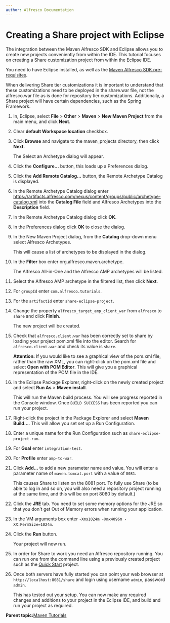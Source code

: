 ```yaml
---
author: Alfresco Documentation
---
```


# Creating a Share project with Eclipse

The integration between the Maven Alfresco SDK and Eclipse allows you to create new projects conveniently from within the IDE. This tutorial focuses on creating a Share customization project from within the Eclipse IDE.

You need to have Eclipse installed, as well as the [Maven Alfresco SDK pre-requisites](../concepts/dev-extensions-maven-sdk-requirements.md).

When delivering Share tier customizations it is important to understand that these customizations need to be deployed in the share.war file, not the alfresco.war file as is done for repository tier customizations. Additionally, a Share project will have certain dependencies, such as the Spring Framework.

1.  In, Eclipse, select **File** \> **Other** \> **Maven** \> **New Maven Project** from the main menu, and click **Next**.

2.  Clear **default Workspace location** checkbox.

3.  Click **Browse** and navigate to the maven\_projects directory, then click **Next**.

    The Select an Archetype dialog will appear.

4.  Click the **Configure...** button, this loads up a Preferences dialog.

5.  Click the **Add Remote Catalog...** button, the Remote Archetype Catalog is displayed.

6.  In the Remote Archetype Catalog dialog enter https://artifacts.alfresco.com/nexus/content/groups/public/archetype-catalog.xml into the **Catalog File** field and Alfresco Archetypes into the **Description** field.

7.  In the Remote Archetype Catalog dialog click **OK**.

8.  In the Preferences dialog click **OK** to close the dialog.

9.  In the New Maven Project dialog, from the **Catalog** drop-down menu select Alfresco Archetypes.

    This will cause a list of archetypes to be displayed in the dialog.

10. In the **Filter** box enter org.alfresco.maven.archetype.

    The Alfresco All-in-One and the Alfresco AMP archetypes will be listed.

11. Select the Alfresco AMP archetype in the filtered list, then click **Next**.

12. For `groupId` enter `com.alfresco.tutorials`.

13. For the `artifactId` enter `share-eclipse-project`.

14. Change the property `alfresco_target_amp_client_war` from `alfresco` to `share` and click **Finish**.

    The new project will be created.

15. Check that `alfresco.client.war` has been correctly set to share by loading your project pom.xml file into the editor. Search for `alfresco.client.war` and check its value is `share`.

    **Attention:** If you would like to see a graphical view of the pom.xml file, rather than the raw XML, you can right-click on the pom.xml file and select **Open with POM Editor**. This will give you a graphical representation of the POM file in the IDE.

16. In the Eclipse Package Explorer, right-click on the newly created project and select **Run As** \> **Maven install**.

    This will run the Maven build process. You will see progress reported in the Console window. Once `BUILD SUCCESS` has been reported you can run your project.

17. Right-click the project in the Package Explorer and select **Maven Build...**. This will allow you set set up a Run Configuration.

18. Enter a unique name for the Run Configuration such as `share-eclipse-project-run`.

19. For **Goal** enter `integration-test`.

20. For **Profile** enter `amp-to-war`.

21. Click **Add...** to add a new parameter name and value. You will enter a parameter name of `maven.tomcat.port` with a value of `8081`.

    This causes Share to listen on the 8081 port. To fully use Share \(to be able to log in and so on, you will also need a repository project running at the same time, and this will be on port 8080 by default.\)

22. Click the **JRE** tab. You need to set some memory options for the JRE so that you don't get Out of Memory errors when running your application.

23. In the VM arguments box enter `-Xms1024m -Xmx4096m -XX:PermSize=1024m`.

24. Click the **Run** button.

    Your project will now run.

25. In order for Share to work you need an Alfresco repository running. You can run one from the command line using a previously created project such as the [Quick Start](dev-extensions-maven-sdk-quick-start.md) project.

26. Once both servers have fully started you can point your web browser at `http://localhost:8081/share` and login using username `admin`, password `admin`.

    This has tested out your setup. You can now make any required changes and additions to your project in the Eclipse IDE, and build and run your project as required.


**Parent topic:**[Maven Tutorials](../concepts/dev-extensions-maven-sdk-tutorials.md)

